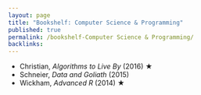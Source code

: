 ```yaml
---
layout: page
title: "Bookshelf: Computer Science & Programming"
published: true
permalink: /bookshelf-Computer Science & Programming/
backlinks: 
---
```


* Christian, *Algorithms to Live By* (2016) ★
* Schneier, *Data and Goliath* (2015)
* Wickham, *Advanced R* (2014) ★
